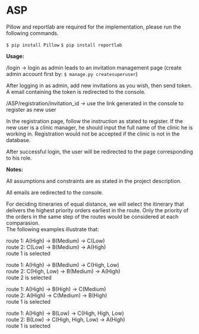 # ASP

Pillow and reportlab are required for the implementation, please run the following commands.

`$ pip install Pillow` `$ pip install reportlab`

**Usage:**

/login -> login as admin leads to an invitation management page (create admin account first by: `$ manage.py createsuperuser`)

After logging in as admin, add new invitations as you wish, then send token. A email containing the token is redirected to the console.

/ASP/registration/invitation_id -> use the link generated in the console to register as new user

In the registration page, follow the instruction as stated to register. If the new user is a clinic manager, he should input the full name of the clinic he is working in. Registration would not be accepted if the clinic is not in the database.

After successful login, the user will be redirected to the page corresponding to his role.

**Notes:**

All assumptions and constraints are as stated in the project description.

All emails are redirected to the console.

For deciding itineraries of equal distance, we will select the itinerary that delivers the highest priority orders earliest in the route. Only the priority of the orders in the same step of the routes would be considered at each comparasion.  
The following examples illustrate that:

route 1: A(High) -> B(Medium) -> C(Low)  
route 2: C(Low) -> B(Medium) -> A(High)  
route 1 is selected

route 1: A(High) -> B(Medium) -> C(High, Low)  
route 2: C(High, Low) -> B(Medium) -> A(High)  
route 2 is selected

route 1: A(High) -> B(High) -> C(Medium)  
route 2: A(High) -> C(Medium) -> B(High)  
route 1 is selected

route 1: A(High) -> B(Low) -> C(High, High, Low)  
route 2: B(Low) -> C(High, High, Low) -> A(High)  
route 1 is selected
